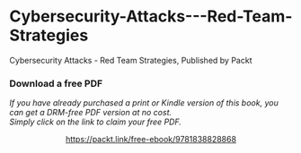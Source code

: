 # Cybersecurity-Attacks---Red-Team-Strategies
 Cybersecurity Attacks - Red Team Strategies, Published by Packt
### Download a free PDF

 <i>If you have already purchased a print or Kindle version of this book, you can get a DRM-free PDF version at no cost.<br>Simply click on the link to claim your free PDF.</i>
<p align="center"> <a href="https://packt.link/free-ebook/9781838828868">https://packt.link/free-ebook/9781838828868 </a> </p>